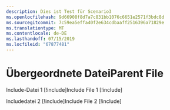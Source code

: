 ```yaml
---
description: Dies ist Test für Scenario3
ms.openlocfilehash: 9d66908f8d7a7c831bb1076c6651e2571f3bdc8d
ms.sourcegitcommit: 7c59ea5effa40f2e634cdbaaff2516396a71829e
ms.translationtype: MT
ms.contentlocale: de-DE
ms.lasthandoff: 07/15/2019
ms.locfileid: "67877481"
---
```

# <a name="parent-file"></a><span data-ttu-id="023f9-102">Übergeordnete Datei</span><span class="sxs-lookup"><span data-stu-id="023f9-102">Parent File</span></span>

<span data-ttu-id="023f9-103">Include-Datei 1 [!include[](./includes/Scenario3_includeFile1.md)]</span><span class="sxs-lookup"><span data-stu-id="023f9-103">Include File 1 [!include[](./includes/Scenario3_includeFile1.md)]</span></span>

<span data-ttu-id="023f9-104">Includedatei 2 [!include[](./includes/Scenario3_includeFile2.md)]</span><span class="sxs-lookup"><span data-stu-id="023f9-104">Include File 2 [!include[](./includes/Scenario3_includeFile2.md)]</span></span>
